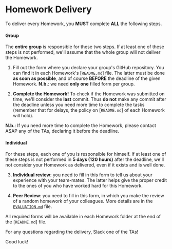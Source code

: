 # Homework Delivery 

To deliver every Homework, you __MUST__ complete __ALL__ the following steps. 

#### Group

The __entire group__ is responsible for these two steps. If at least one of these steps is not performed, we'll assume that the whole group will not deliver the Homework.

1) Fill out the form where you declare your group's GitHub repository. You can find it in each Homework's [`README.md`] file. The latter must be done __as soon as possible__, and of course __BEFORE__ the deadline of the given Homework. __N.b.__: we need __only one__ filled form per group. 

2) __Complete the Homework!__ To check if the Homework was submitted on time, we'll consider the __last__ commit. Thus __do not__ make any commit after the deadline unless you need more time to complete the tasks (remember that for delays, the policy on [`README.md`] of each Homework will hold). 

__N.b.__: If you need more time to complete the Homework, please contact ASAP any of the TAs, declaring it before the deadline. 

#### Individual

For these steps, each one of you is responsible for himself. If at least one of these steps is not performed in __5 days (120 hours)__ after the deadline, we'll not consider your Homework as delivered, even if it exists and is well done.

3) __Individual review__: you need to fill in this form to tell us about your experience with your team-mates. The latter helps give the proper credit to the ones of you who have worked hard for this Homework.

4) __Peer Review__: you need to fill in this form, in which you make the review of a random homework of your colleagues. More details are in the [`EVALUATION.md`](https://github.com/Sapienza-University-Rome/ADM/blob/master/EVALUATION.md) file.


All required forms will be available in each Homework folder at the end of the [`README.md`] file.

For any questions regarding the delivery, Slack one of the TAs!

Good luck!


